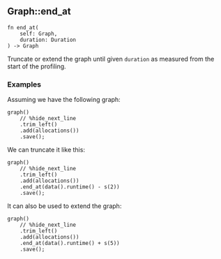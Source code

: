 ## Graph::end_at

```rhai
fn end_at(
    self: Graph,
    duration: Duration
) -> Graph
```

Truncate or extend the graph until given `duration` as measured from the start of the profiling.

### Examples

Assuming we have the following graph:

```rhai,%run
graph()
    // %hide_next_line
    .trim_left()
    .add(allocations())
    .save();
```

We can truncate it like this:

```rhai,%run
graph()
    // %hide_next_line
    .trim_left()
    .add(allocations())
    .end_at(data().runtime() - s(2))
    .save();
```

It can also be used to extend the graph:

```rhai,%run
graph()
    // %hide_next_line
    .trim_left()
    .add(allocations())
    .end_at(data().runtime() + s(5))
    .save();
```
